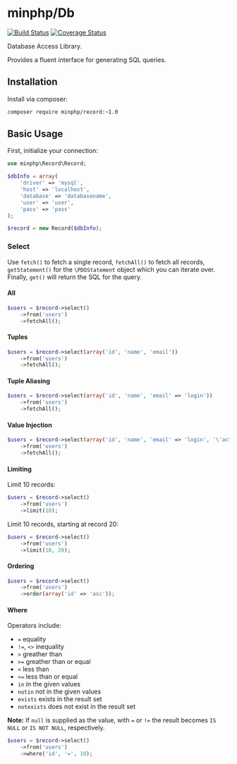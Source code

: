 # minphp/Db

[![Build Status](https://travis-ci.org/phillipsdata/minphp-record.svg?banch=master)](https://travis-ci.org/phillipsdata/minphp-record) [![Coverage Status](https://coveralls.io/repos/phillipsdata/minphp-record/badge.svg)](https://coveralls.io/r/phillipsdata/minphp-record)

Database Access Library.

Provides a fluent interface for generating SQL queries.

## Installation

Install via composer:

```sh
composer require minphp/record:~1.0
```

## Basic Usage

First, initialize your connection:

```php
use minphp\Record\Record;

$dbInfo = array(
    'driver' => 'mysql',
    'host' => 'localhost',
    'database' => 'databasename',
    'user' => 'user',
    'pass' => 'pass'
);

$record = new Record($dbInfo);
```

### Select

Use `fetch()` to fetch a single record, `fetchAll()` to fetch all records, `getStatement()` for the `\PDOStatement` object which you can iterate over. Finally, `get()` will return the SQL for the query.

#### All

```php
$users = $record->select()
    ->from('users')
    ->fetchAll();
```

#### Tuples

```php
$users = $record->select(array('id', 'name', 'email'))
    ->from('users')
    ->fetchAll();
```

#### Tuple Aliasing

```php
$users = $record->select(array('id', 'name', 'email' => 'login'))
    ->from('users')
    ->fetchAll();
```

#### Value Injection

```php
$users = $record->select(array('id', 'name', 'email' => 'login', '\'active\'' => 'status'))
    ->from('users')
    ->fetchAll();
```

#### Limiting

Limit 10 records:

```php
$users = $record->select()
    ->from('users')
    ->limit(10);
```

Limit 10 records, starting at record 20:

```php
$users = $record->select()
    ->from('users')
    ->limit(10, 20);
```

#### Ordering

```php
$users = $record->select()
    ->from('users')
    ->order(array('id' => 'asc'));
```

#### Where

Operators include:

- `=` equality
- `!=`, `<>` inequality
- `>` greather than
- `>=` greather than or equal
- `<` less than
- `<=` less than or equal
- `in` in the given values
- `notin` not in the given values
- `exists` exists in the result set
- `notexists` does not exist in the result set

**Note:** If `null` is supplied as the value, with `=` or `!=` the result becomes `IS NULL` or `IS NOT NULL`, respectively.

```php
$users = $record->select()
    ->from('users')
    ->where('id', '=', 10);
```
